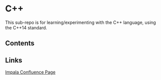 # C++

This sub-repo is for learning/experimenting with the C++ language, using the C++14 standard.

## Contents

## Links

[Impala Confluence Page](https://cwiki.apache.org/confluence/display/IMPALA/Impala+Home)